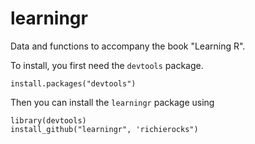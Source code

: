 learningr
=========

Data and functions to accompany the book "Learning R".

To install, you first need the `devtools` package.

    install.packages("devtools")
    
Then you can install the `learningr` package using    
  
    library(devtools)
    install_github("learningr", 'richierocks")
    
    